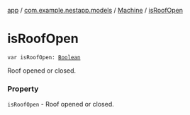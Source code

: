 [app](../../index.md) / [com.example.nestapp.models](../index.md) / [Machine](index.md) / [isRoofOpen](./is-roof-open.md)

# isRoofOpen

`var isRoofOpen: `[`Boolean`](https://kotlinlang.org/api/latest/jvm/stdlib/kotlin/-boolean/index.html)

Roof opened or closed.

### Property

`isRoofOpen` - Roof opened or closed.